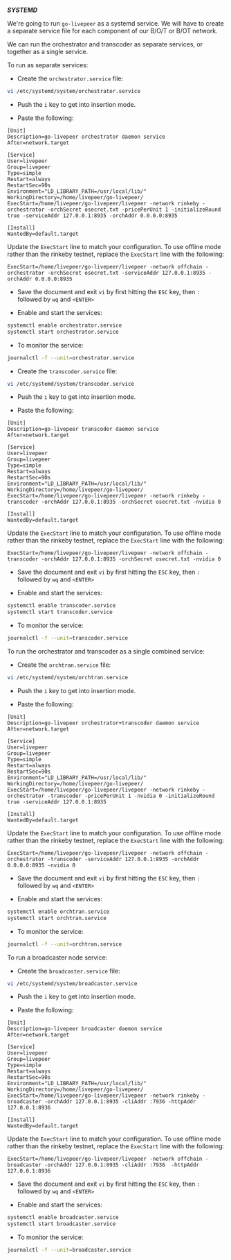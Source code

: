 ***SYSTEMD***

We're going to run `go-livepeer` as a systemd service.  We will have to create a separate service file for each component of our B/O/T or B/OT network.

We can run the orchestrator and transcoder as separate services, or together as a single service.

To run as separate services:

* Create the `orchestrator.service` file:

```bash
vi /etc/systemd/system/orchestrator.service
```

* Push the `i` key to get into insertion mode.

* Paste the following:

```
[Unit]
Description=go-livepeer orchestrator daemon service
After=network.target

[Service]
User=livepeer
Group=livepeer
Type=simple
Restart=always
RestartSec=90s
Environment="LD_LIBRARY_PATH=/usr/local/lib/"
WorkingDirectory=/home/livepeer/go-livepeer/
ExecStart=/home/livepeer/go-livepeer/livepeer -network rinkeby -orchestrator -orchSecret osecret.txt -pricePerUnit 1 -initializeRound true -serviceAddr 127.0.0.1:8935 -orchAddr 0.0.0.0:8935

[Install]
WantedBy=default.target
```

Update the `ExecStart` line to match your configuration. To use offline mode rather than the rinkeby testnet, replace the `ExecStart` line with the following:

```
ExecStart=/home/livepeer/go-livepeer/livepeer -network offchain -orchestrator -orchSecret osecret.txt -serviceAddr 127.0.0.1:8935 -orchAddr 0.0.0.0:8935
```

* Save the document and exit `vi` by first hitting the `ESC` key, then `:` followed by `wq` and `<ENTER>`

* Enable and start the services:

```bash
systemctl enable orchestrator.service
systemctl start orchestrator.service
```

* To monitor the service:

```bash
journalctl -f --unit=orchestrator.service
```

* Create the `transcoder.service` file:

```bash
vi /etc/systemd/system/transcoder.service
```

* Push the `i` key to get into insertion mode.

* Paste the following:

```
[Unit]
Description=go-livepeer transcoder daemon service
After=network.target

[Service]
User=livepeer
Group=livepeer
Type=simple
Restart=always
RestartSec=90s
Environment="LD_LIBRARY_PATH=/usr/local/lib/"
WorkingDirectory=/home/livepeer/go-livepeer/
ExecStart=/home/livepeer/go-livepeer/livepeer -network rinkeby -transcoder -orchAddr 127.0.0.1:8935 -orchSecret osecret.txt -nvidia 0

[Install]
WantedBy=default.target
```

Update the `ExecStart` line to match your configuration. To use offline mode rather than the rinkeby testnet, replace the `ExecStart` line with the following:

```
ExecStart=/home/livepeer/go-livepeer/livepeer -network offchain -transcoder -orchAddr 127.0.0.1:8935 -orchSecret osecret.txt -nvidia 0
```

* Save the document and exit `vi` by first hitting the `ESC` key, then `:` followed by `wq` and `<ENTER>`

* Enable and start the services:

```bash
systemctl enable transcoder.service
systemctl start transcoder.service
```

* To monitor the service:

```bash
journalctl -f --unit=transcoder.service
```

To run the orchestrator and transcoder as a single combined service:

* Create the `orchtran.service` file:

```bash
vi /etc/systemd/system/orchtran.service
```

* Push the `i` key to get into insertion mode.

* Paste the following:

```
[Unit]
Description=go-livepeer orchestrator+transcoder daemon service
After=network.target

[Service]
User=livepeer
Group=livepeer
Type=simple
Restart=always
RestartSec=90s
Environment="LD_LIBRARY_PATH=/usr/local/lib/"
WorkingDirectory=/home/livepeer/go-livepeer/
ExecStart=/home/livepeer/go-livepeer/livepeer -network rinkeby -orchestrator -transcoder -pricePerUnit 1 -nvidia 0 -initializeRound true -serviceAddr 127.0.0.1:8935

[Install]
WantedBy=default.target
```

Update the `ExecStart` line to match your configuration. To use offline mode rather than the rinkeby testnet, replace the `ExecStart` line with the following:

```
ExecStart=/home/livepeer/go-livepeer/livepeer -network offchain -orchestrator -transcoder -serviceAddr 127.0.0.1:8935 -orchAddr 0.0.0.0:8935 -nvidia 0
```

* Save the document and exit `vi` by first hitting the `ESC` key, then `:` followed by `wq` and `<ENTER>`

* Enable and start the services:

```bash
systemctl enable orchtran.service
systemctl start orchtran.service
```

* To monitor the service:

```bash
journalctl -f --unit=orchtran.service
```

To run a broadcaster node service:

* Create the `broadcaster.service` file:

```bash
vi /etc/systemd/system/broadcaster.service
```

* Push the `i` key to get into insertion mode.

* Paste the following:

```
[Unit]
Description=go-livepeer broadcaster daemon service
After=network.target

[Service]
User=livepeer
Group=livepeer
Type=simple
Restart=always
RestartSec=90s
Environment="LD_LIBRARY_PATH=/usr/local/lib/"
WorkingDirectory=/home/livepeer/go-livepeer/
ExecStart=/home/livepeer/go-livepeer/livepeer -network rinkeby -broadcaster -orchAddr 127.0.0.1:8935 -cliAddr :7936 -httpAddr 127.0.0.1:8936

[Install]
WantedBy=default.target
```

Update the `ExecStart` line to match your configuration. To use offline mode rather than the rinkeby testnet, replace the `ExecStart` line with the following:

```
ExecStart=/home/livepeer/go-livepeer/livepeer -network offchain -broadcaster -orchAddr 127.0.0.1:8935 -cliAddr :7936  -httpAddr 127.0.0.1:8936
```

* Save the document and exit `vi` by first hitting the `ESC` key, then `:` followed by `wq` and `<ENTER>`

* Enable and start the services:

```bash
systemctl enable broadcaster.service
systemctl start broadcaster.service
```

* To monitor the service:

```bash
journalctl -f --unit=broadcaster.service
```
